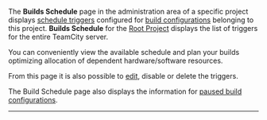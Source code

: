 [//]: # (title: Builds Schedule)
[//]: # (auxiliary-id: Builds Schedule)
The __Builds Schedule__ page in the administration area of a specific project displays [schedule triggers](configuring-schedule-triggers.md) configured for [build configurations](build-configuration.md) belonging to this project. __Builds Schedule__ for the [Root Project](project.md#Root+Project) displays the list of triggers for the entire TeamCity server.

You can conveniently view the available schedule and plan your builds optimizing allocation of dependent hardware/software resources.

From this page it is also possible to [edit](configuring-build-triggers.md), disable or delete the triggers.

The Build Schedule page also displays the information for [paused build configurations](build-configuration.md#Build+Configuration+State).

__ __
